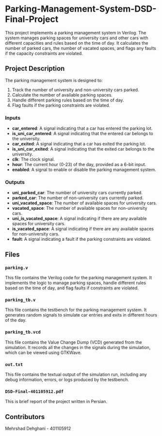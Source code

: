 # Parking-Management-System-DSD-Final-Project

This project implements a parking management system in Verilog. The system manages parking spaces for university cars and other cars with different capacities and rules based on the time of day. It calculates the number of parked cars, the number of vacated spaces, and flags any faults if the capacity constraints are violated.

## Project Description

The parking management system is designed to:
1. Track the number of university and non-university cars parked.
2. Calculate the number of available parking spaces.
3. Handle different parking rules based on the time of day.
4. Flag faults if the parking constraints are violated.

### Inputs

- **car_entered**: A signal indicating that a car has entered the parking lot.
- **is_uni_car_entered**: A signal indicating that the entered car belongs to the university.
- **car_exited**: A signal indicating that a car has exited the parking lot.
- **is_uni_car_exited**: A signal indicating that the exited car belongs to the university.
- **clk**: The clock signal.
- **hour**: The current hour (0-23) of the day, provided as a 6-bit input.
- **enabled**: A signal to enable or disable the parking management system.

### Outputs

- **uni_parked_car**: The number of university cars currently parked.
- **parked_car**: The number of non-university cars currently parked.
- **uni_vacated_space**: The number of available spaces for university cars.
- **vacated_space**: The number of available spaces for non-university cars.
- **uni_is_vacated_space**: A signal indicating if there are any available spaces for university cars.
- **is_vacated_space**: A signal indicating if there are any available spaces for non-university cars.
- **fault**: A signal indicating a fault if the parking constraints are violated.

## Files

### `parking.v`

This file contains the Verilog code for the parking management system. It implements the logic to manage parking spaces, handle different rules based on the time of day, and flag faults if constraints are violated.

### `parking_tb.v`

This file contains the testbench for the parking management system. It generates random signals to simulate car entries and exits in different hours of the day.

### `parking_tb.vcd`

This file contains the Value Change Dump (VCD) generated from the simulation. It records all the changes in the signals during the simulation, which can be viewed using GTKWave.

### `out.txt`

This file contains the textual output of the simulation run, including any debug information, errors, or logs produced by the testbench.

### `DSD-Final-401105912.pdf` 

This is brief report of the project written in Persian.

## Contributors
Mehrshad Dehghani - 401105912
